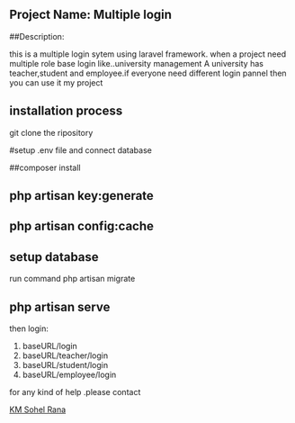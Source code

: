 ## Project Name: Multiple login

##Description:

this is a multiple login sytem using laravel framework.
when a project need multiple role base login like..university management
 A university has teacher,student and employee.if everyone need different login pannel then you can use it my project 

## installation process

git clone the ripository

#setup .env file and connect database

##composer install

## php artisan key:generate
## php artisan config:cache


## setup database

run command php artisan migrate

## php artisan serve

then login:

1. baseURL/login
1. baseURL/teacher/login
1. baseURL/student/login
1. baseURL/employee/login


for any kind of help .please contact

[KM Sohel Rana](https://www.facebook.com/kmsohelrana.bd)




